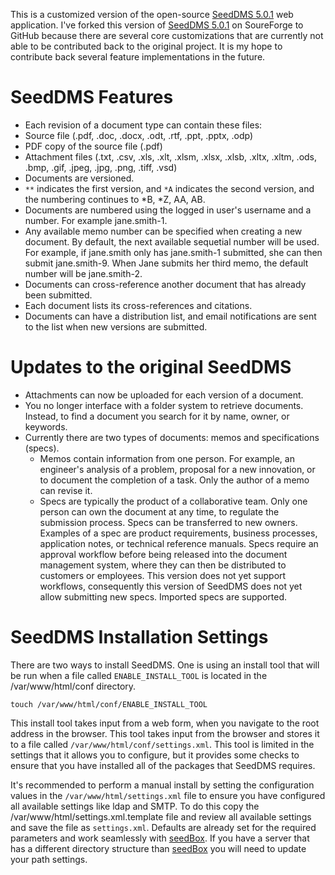 This is a customized version of the open-source [SeedDMS 5.0.1](https://sourceforge.net/projects/seeddms/files/seeddms-5.0.1/) web application. I've forked this version of [SeedDMS 5.0.1](https://sourceforge.net/projects/seeddms/files/seeddms-5.0.1/) on
SoureForge to GitHub because there are several core customizations that are currently not able to be
contributed back to the original project. It is my hope to contribute back several feature implementations in the future.

# SeedDMS Features
* Each revision of a document type can contain these files:
 * Source file (.pdf, .doc, .docx, .odt, .rtf, .ppt, .pptx, .odp)
 * PDF copy of the source file (.pdf)
 * Attachment files (.txt, .csv, .xls, .xlt, .xlsm, .xlsx, .xlsb, .xltx, .xltm, .ods, .bmp, .gif, .jpeg, .jpg, .png, .tiff, .vsd)
* Documents are versioned.
 * ``**`` indicates the first version, and ``*A`` indicates the second version, and the numbering continues to *B, *Z, AA, AB.
* Documents are numbered using the logged in user's username and a number. For example jane.smith-1. 
* Any available memo number can be specified when creating a new document. By default, the next available sequetial number will be used. For example, if jane.smith only has jane.smith-1 submitted, she can then submit jane.smith-9. When Jane submits her third memo, the default number will be jane.smith-2.
* Documents can cross-reference another document that has already been submitted.
* Each document lists its cross-references and citations.
* Documents can have a distribution list, and email notifications are sent to the list when new versions are submitted.

# Updates to the original SeedDMS
* Attachments can now be uploaded for each version of a document.
* You no longer interface with a folder system to retrieve documents. Instead, to find a document you search for it by name, owner, or keywords.
* Currently there are two types of documents: memos and specifications (specs).
  * Memos contain information from one person. For example, an engineer's analysis of a problem, proposal for a new innovation, or to document the completion of a task. Only the author of a memo can revise it.
  * Specs are typically the product of a collaborative team. Only one person can own the document at any time, to regulate the submission process. Specs can be transferred to new owners. Examples of a spec are product requirements, business processes, application notes, or technical reference manuals. Specs require an approval workflow before being released into the document management system, where they can then be distributed to customers or employees. This version does not yet support workflows, consequently this version of SeedDMS does not yet allow submitting new specs. Imported specs are supported.
  
# SeedDMS Installation Settings

There are two ways to install SeedDMS. One is using an install tool that will be run when a file called `ENABLE_INSTALL_TOOL` is located in the /var/www/html/conf directory.

```
touch /var/www/html/conf/ENABLE_INSTALL_TOOL
```

This install tool takes input from a web form, when you navigate to the root address in the browser. This tool takes input from the browser and stores it to a file called `/var/www/html/conf/settings.xml`. This tool is limited in the settings that it allows you to configure, but it provides some checks to ensure that you have installed all of the packages that SeedDMS requires.

It's recommended to perform a manual install by setting the configuration values in the `/var/www/html/settings.xml` file to ensure you have configured all available settings like ldap and SMTP. To do this copy the /var/www/html/settings.xml.template file and review all available settings and save the file as `settings.xml`. Defaults are already set for the required parameters and work seamlessly with [seedBox](https://github.com/rachmari/seedBox). If you have a server that has a different directory structure than [seedBox](https://github.com/rachmari/seedBox) you will need to update your path settings.
